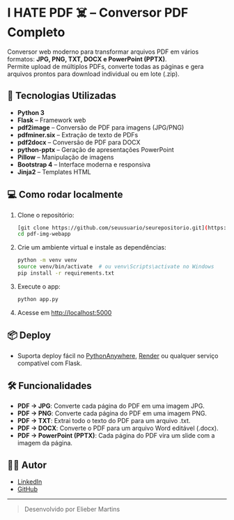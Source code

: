 # I HATE PDF ☠️ – Conversor PDF Completo

Conversor web moderno para transformar arquivos PDF em vários formatos: **JPG, PNG, TXT, DOCX e PowerPoint (PPTX)**.  
Permite upload de múltiplos PDFs, converte todas as páginas e gera arquivos prontos para download individual ou em lote (.zip).

## 🚀 Tecnologias Utilizadas

- **Python 3**
- **Flask** – Framework web
- **pdf2image** – Conversão de PDF para imagens (JPG/PNG)
- **pdfminer.six** – Extração de texto de PDFs
- **pdf2docx** – Conversão de PDF para DOCX
- **python-pptx** – Geração de apresentações PowerPoint
- **Pillow** – Manipulação de imagens
- **Bootstrap 4** – Interface moderna e responsiva
- **Jinja2** – Templates HTML

## 💻 Como rodar localmente

1. Clone o repositório:
    ```bash
    [git clone https://github.com/seuusuario/seurepositorio.git](https://github.com/elieber-fernandes/pdf-img-webapp)
    cd pdf-img-webapp
    ```

2. Crie um ambiente virtual e instale as dependências:
    ```bash
    python -m venv venv
    source venv/bin/activate  # ou venv\Scripts\activate no Windows
    pip install -r requirements.txt
    ```

3. Execute o app:
    ```bash
    python app.py
    ```

4. Acesse em [http://localhost:5000](http://localhost:5000)

## 📦 Deploy

- Suporta deploy fácil no [PythonAnywhere](https://www.pythonanywhere.com/), [Render](https://render.com/) ou qualquer serviço compatível com Flask.

## 🛠️ Funcionalidades

- **PDF → JPG**: Converte cada página do PDF em uma imagem JPG.
- **PDF → PNG**: Converte cada página do PDF em uma imagem PNG.
- **PDF → TXT**: Extrai todo o texto do PDF para um arquivo .txt.
- **PDF → DOCX**: Converte o PDF para um arquivo Word editável (.docx).
- **PDF → PowerPoint (PPTX)**: Cada página do PDF vira um slide com a imagem da página.

## 👨‍💻 Autor

- [LinkedIn](https://www.linkedin.com/in/eliebermartins/)
- [GitHub](https://github.com/elieber-fernandes)

---

> Desenvolvido por Elieber Martins
